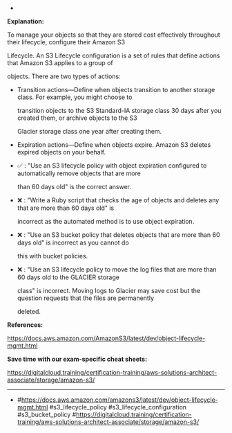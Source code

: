 *

**Explanation:**

To manage your objects so that they are stored cost effectively throughout their lifecycle, configure their Amazon S3

Lifecycle. An S3 Lifecycle configuration is a set of rules that define actions that Amazon S3 applies to a group of

objects. There are two types of actions:

* Transition actions—Define when objects transition to another storage class. For example, you might choose to

  transition objects to the S3 Standard-IA storage class 30 days after you created them, or archive objects to the S3

  Glacier storage class one year after creating them.

* Expiration actions—Define when objects expire. Amazon S3 deletes expired objects on your behalf.

* ✅ :  "Use an S3 lifecycle policy with object expiration configured to automatically remove objects that are more

  than 60 days old" is the correct answer.

* ❌ :  "Write a Ruby script that checks the age of objects and deletes any that are more than 60 days old" is

  incorrect as the automated method is to use object expiration.

* ❌ :  "Use an S3 bucket policy that deletes objects that are more than 60 days old" is incorrect as you cannot do

  this with bucket policies.

* ❌ :  "Use an S3 lifecycle policy to move the log files that are more than 60 days old to the GLACIER storage

  class" is incorrect. Moving logs to Glacier may save cost but the question requests that the files are permanently

  deleted.

**References:**

<https://docs.aws.amazon.com/AmazonS3/latest/dev/object-lifecycle-mgmt.html>

**Save time with our exam-specific cheat sheets:**

<https://digitalcloud.training/certification-training/aws-solutions-architect-associate/storage/amazon-s3/>

----
* #<https://docs.aws.amazon.com/amazons3/latest/dev/object-lifecycle-mgmt.html> #s3_lifecycle_policy #s3_lifecycle_configuration #s3_bucket_policy #<https://digitalcloud.training/certification-training/aws-solutions-architect-associate/storage/amazon-s3/>

